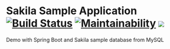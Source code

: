 # Sakila Sample Application [![Build Status](https://travis-ci.org/cesardl/sakila-jee.svg?branch=master)](https://travis-ci.org/cesardl/sakila-jee) [![Maintainability](https://api.codeclimate.com/v1/badges/77118783b8939faf1de2/maintainability)](https://codeclimate.com/github/cesardl/sakila-jee/maintainability) <a href="https://codeclimate.com/github/cesardl/sakila-jee/test_coverage"><img src="https://api.codeclimate.com/v1/badges/77118783b8939faf1de2/test_coverage" /></a>

Demo with Spring Boot and Sakila sample database from MySQL
